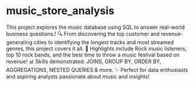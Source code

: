# music_store_analysis

This project explores the  music database using SQL to answer real-world business questions.!
🔍 From discovering the top customer and revenue-generating cities to identifying the longest tracks and most streamed genres, this project covers it all.
💽 Highlights include Rock music listeners, top 10 rock bands, and the best time to throw a music festival based on revenue!
📊 Skills demonstrated: JOINS, GROUP BY, ORDER BY, AGGREGATIONS, NESTED QUERIES & more.
✨ Perfect for data enthusiasts and aspiring analysts passionate about music and insights!
